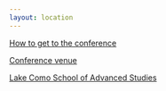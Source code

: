 ```yaml
---
layout: location
---
```


[How to get to the conference](https://lakecomoschool.org/travel-info/)

[Conference venue](https://lakecomoschool.org/location-accommodation/)

[Lake Como School of Advanced Studies](https://lakecomoschool.org/)

